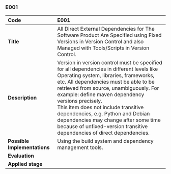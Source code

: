 ### E001

|**Code**           | **E001** |
| :--               | :--      |
|**Title**          | All Direct External Dependencies for The Software Product Are Specified using Fixed Versions in Version Control and also Managed with Tools/Scripts in Version Control.|
|**Description**    | Version in version control must be specified for all dependencies in different levels like Operating system, libraries, frameworks, etc. All dependencies must be able to be retrieved from source, unambiguously. For example: define maven dependency versions precisely.<br/>This item does not include transitive dependencies, e.g. Python and Debian dependencies may change after some time because of unfixed-version transitive dependencies of direct dependencies.|
|**Possible Implementations** | Using the build system and dependency management tools.|
|**Evaluation**     | |
|**Applied stage**  | |
